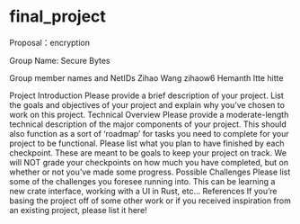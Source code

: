 # final_project

Proposal：encryption

Group Name: Secure Bytes

Group member names and NetIDs
Zihao Wang zihaow6
Hemanth Itte hitte

Project Introduction
Please provide a brief description of your project. List the goals and objectives of your project and explain why you’ve chosen to work on this project.
Technical Overview
Please provide a moderate-length technical description of the major components of your project. This should also function as a sort of ‘roadmap’ for tasks you need to complete for your project to be functional.
Please list what you plan to have finished by each checkpoint. These are meant to be goals to keep your project on track. We will NOT grade your checkpoints on how much you have completed, but on whether or not you’ve made some progress. 
Possible Challenges
Please list some of the challenges you foresee running into.
This can be learning a new crate interface, working with a UI in Rust, etc…
References
If you’re basing the project off of some other work or if you received inspiration from an existing project, please list it here!
